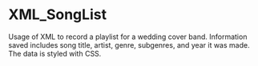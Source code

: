 # XML_SongList

Usage of XML to record a playlist for a wedding cover band. Information saved includes song title, artist, genre, subgenres, and year it was made. The data is styled with CSS.
